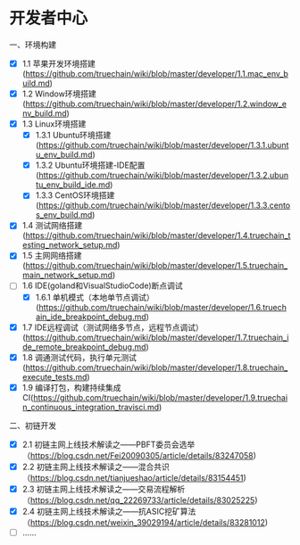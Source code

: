 开发者中心
==========================================

一、环境构建
- [x] 1.1 苹果开发环境搭建(https://github.com/truechain/wiki/blob/master/developer/1.1.mac_env_build.md)
- [x] 1.2 Window环境搭建(https://github.com/truechain/wiki/blob/master/developer/1.2.window_env_build.md)
- [x] 1.3 Linux环境搭建
    - [x] 1.3.1 Ubuntu环境搭建(https://github.com/truechain/wiki/blob/master/developer/1.3.1.ubuntu_env_build.md)
	- [x] 1.3.2 Ubuntu环境搭建-IDE配置(https://github.com/truechain/wiki/blob/master/developer/1.3.2.ubuntu_env_build_ide.md)
	- [x] 1.3.3 CentOS环境搭建(https://github.com/truechain/wiki/blob/master/developer/1.3.3.centos_env_build.md)	
- [x] 1.4 测试网络搭建(https://github.com/truechain/wiki/blob/master/developer/1.4.truechain_testing_network_setup.md)
- [x] 1.5 主网网络搭建(https://github.com/truechain/wiki/blob/master/developer/1.5.truechain_main_network_setup.md)
- [ ] 1.6 IDE(goland和VisualStudioCode)断点调试
   - [x] 1.6.1 单机模式（本地单节点调试）(https://github.com/truechain/wiki/blob/master/developer/1.6.truechain_ide_breakpoint_debug.md)
- [x] 1.7 IDE远程调试（测试网络多节点，远程节点调试）(https://github.com/truechain/wiki/blob/master/developer/1.7.truechain_ide_remote_breakpoint_debug.md)
- [x] 1.8 调通测试代码，执行单元测试(https://github.com/truechain/wiki/blob/master/developer/1.8.truechain_execute_tests.md)
- [x] 1.9 编译打包，构建持续集成CI(https://github.com/truechain/wiki/blob/master/developer/1.9.truechain_continuous_integration_travisci.md)

二、初链开发
- [x] 2.1 初链主网上线技术解读之——PBFT委员会选举 （https://blog.csdn.net/Fei20090305/article/details/83247058)
- [x] 2.2 初链主网上线技术解读之——混合共识（https://blog.csdn.net/tianjueshao/article/details/83154451)
- [x] 2.3 初链主网上线技术解读之——交易流程解析（https://blog.csdn.net/qq_22269733/article/details/83025225)
- [x] 2.4 初链主网上线技术解读之——抗ASIC挖矿算法（https://blog.csdn.net/weixin_39029194/article/details/83281012)
- [ ] ……
